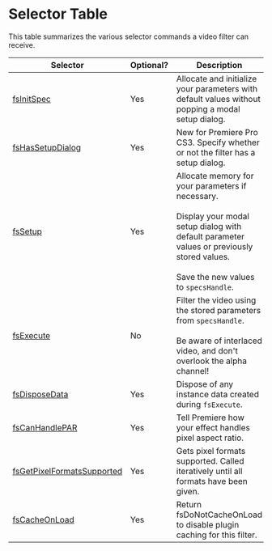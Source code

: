 # Selector Table

This table summarizes the various selector commands a video filter can receive.

| **Selector**                                                                                                          | **Optional?**   | **Description**                                                                                                                                                                                      |
|-----------------------------------------------------------------------------------------------------------------------|-----------------|------------------------------------------------------------------------------------------------------------------------------------------------------------------------------------------------------|
| [fsInitSpec](selector-descriptions.md#fsinitspec)                                 | Yes             | Allocate and initialize your parameters with default values without popping a modal setup dialog.                                                                                                    |
| [fsHasSetupDialog](selector-descriptions.md#fshassetupdialog)                     | Yes             | New for Premiere Pro CS3. Specify whether or not the filter has a setup dialog.                                                                                                                      |
| [fsSetup](selector-descriptions.md#fssetup)                                       | Yes             | Allocate memory for your parameters if necessary.<br/><br/>Display your modal setup dialog with default parameter values or previously stored values.<br/><br/>Save the new values to `specsHandle`. |
| [fsExecute](selector-descriptions.md#fsexecute)                                   | No              | Filter the video using the stored parameters from `specsHandle`.<br/><br/>Be aware of interlaced video, and don't overlook the alpha channel!                                                        |
| [fsDisposeData](selector-descriptions.md#fsdisposedata)                           | Yes             | Dispose of any instance data created during `fsExecute`.                                                                                                                                             |
| [fsCanHandlePAR](selector-descriptions.md#fscanhandlepar)                         | Yes             | Tell Premiere how your effect handles pixel aspect ratio.                                                                                                                                            |
| [fsGetPixelFormatsSupported](selector-descriptions.md#fsgetpixelformatssupported) | Yes             | Gets pixel formats supported. Called iteratively until all formats have been given.                                                                                                                  |
| [fsCacheOnLoad](selector-descriptions.md#fscacheonload)                           | Yes             | Return fsDoNotCacheOnLoad to disable plugin caching for this filter.                                                                                                                                 |
